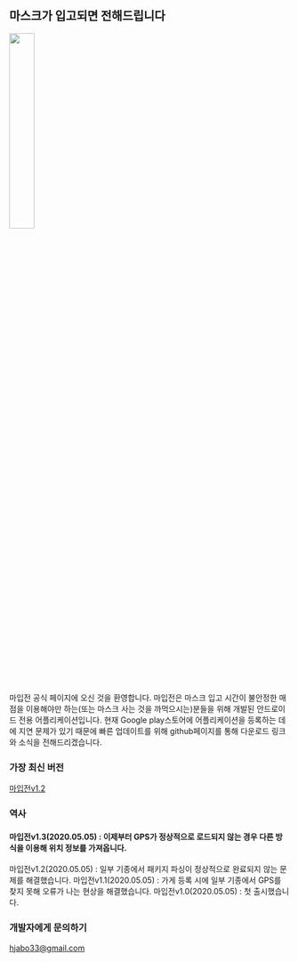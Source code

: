 ## 마스크가 입고되면 전해드립니다

<img width="30%" src="https://user-images.githubusercontent.com/46516483/80445070-53868280-894e-11ea-9805-d4b8504a935a.png">

                                                                                                                         
마입전 공식 페이지에 오신 것을 환영합니다. 마입전은 마스크 입고 시간이 불안정한 매점을 이용해야만 하는(또는 마스크 사는 것을 까먹으시는)분들을 위해 개발된 안드로이드 전용 어플리케이션입니다.
현재 Google play스토어에 어플리케이션을 등록하는 데에 지연 문제가 있기 때문에 빠른 업데이트를 위해 github페이지를 통해 다운로드 링크와 소식을 전해드리겠습니다.

### 가장 최신 버전
[마입전v1.2](https://github.com/hjabo/hjabo.github.io/releases/download/1.3/MaEipJun.v1.3.apk)

### 역사
#### 마입전v1.3(2020.05.05) : 이제부터 GPS가 정상적으로 로드되지 않는 경우 다른 방식을 이용해 위치 정보를 가져옵니다.
마입전v1.2(2020.05.05) : 일부 기종에서 패키지 파싱이 정상적으로 완료되지 않는 문제를 해결했습니다.
마입전v1.1(2020.05.05) : 가게 등록 시에 일부 기종에서 GPS를 찾지 못해 오류가 나는 현상을 해결했습니다.
마입전v1.0(2020.05.05) : 첫 출시했습니다.

### 개발자에게 문의하기
<hjabo33@gmail.com>

